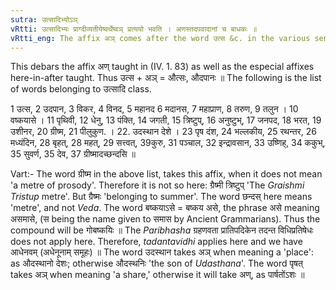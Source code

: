 ```yaml
---
sutra: उत्सादिभ्योऽञ्
vRtti: उत्सादिभ्यः प्राग्दीव्यतीयेष्वर्थेष्वञ् प्रत्ययो भवति । अणस्तदपवादानां च बाधकः ॥
vRtti_eng: The affix अञ् comes after the word उत्स &c. in the various senses taught antecedently to _tena_-_divyati_ &c.
---
```

This debars the affix अण् taught in (IV. 1. 83) as well as the especial affixes here-in-after taught. Thus उत्स + अञ् = औत्सः, औदपानः ॥ The following is the list of words belonging to उत्सादि class.

1 उत्स, 2 उदपान, 3 विकर, 4 विनद, 5 महानद 6 मदानस, 7 महाप्राण, 8 तरुण, 9 तलुन । 10 वष्कयासे । 11 पृथिवी, 12 धेनु, 13 पंक्ति, 14 जगती, 15 त्रिष्टुप्, 16 अनुष्टुभ्, 17 जनपद, 18 भरत, 19 उशीनर, 20 ग्रीष्म, 21 पीलुकुण. । 22. उदस्थान देशे । 23 पृष दंश, 24 भल्लकीय, 25 रथन्तर, 26 मध्यंदिन, 28 बृहत्, 28 महत्, 29 सत्त्वत्, 39कुरु, 31 पञ्चाल, 32 इन्द्रावसान, 33 उष्णिह्, 34 ककुभ्, 35 सुवर्ण, 35 देव, 37 ग्रीष्मादच्छन्दसि ॥

Vart:- The word ग्रीष्म in the above list, takes this affix, when it does not mean 'a metre of prosody'. Therefore it is not so here: ग्रैष्मी त्रिष्टुप् 'The _Graishmi_ _Tristup_ metre'. But ग्रैष्मः 'belonging to summer'. The word छन्दस् here means 'metre', and not _Veda_. The word बष्कयाऽसे = बष्कय असे, the phrase असे meaning असमासे, (स being the name given to समास by Ancient Grammarians). Thus the compound will be गोबष्कयिः ॥ The _Paribhasha_ ग्रहणवता प्रातिपदिकेन तदन्त विधिप्रतिषेधः does not apply here. Therefore, _tadantavidhi_ applies here and we have आधेनवम् (अधेनूनाम् समूहः) ॥ The word उदस्थान takes अञ् when meaning a 'place': as औदस्थानो देशः; otherwise औदस्थनिः 'the son of _Udasthana_'. The word पृषत् takes अञ् when meaning 'a share,' otherwise it will take अण्, as पार्षतोंऽशः ॥
